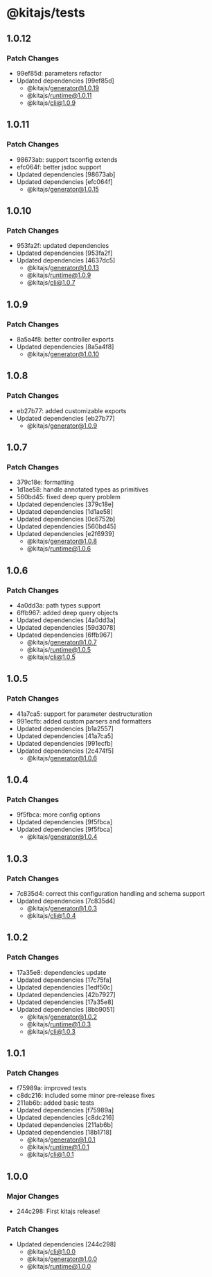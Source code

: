 # @kitajs/tests

## 1.0.12

### Patch Changes

- 99ef85d: parameters refactor
- Updated dependencies [99ef85d]
  - @kitajs/generator@1.0.19
  - @kitajs/runtime@1.0.11
  - @kitajs/cli@1.0.9

## 1.0.11

### Patch Changes

- 98673ab: support tsconfig extends
- efc064f: better jsdoc support
- Updated dependencies [98673ab]
- Updated dependencies [efc064f]
  - @kitajs/generator@1.0.15

## 1.0.10

### Patch Changes

- 953fa2f: updated dependencies
- Updated dependencies [953fa2f]
- Updated dependencies [4637dc5]
  - @kitajs/generator@1.0.13
  - @kitajs/runtime@1.0.9
  - @kitajs/cli@1.0.7

## 1.0.9

### Patch Changes

- 8a5a4f8: better controller exports
- Updated dependencies [8a5a4f8]
  - @kitajs/generator@1.0.10

## 1.0.8

### Patch Changes

- eb27b77: added customizable exports
- Updated dependencies [eb27b77]
  - @kitajs/generator@1.0.9

## 1.0.7

### Patch Changes

- 379c18e: formatting
- 1d1ae58: handle annotated types as primitives
- 560bd45: fixed deep query problem
- Updated dependencies [379c18e]
- Updated dependencies [1d1ae58]
- Updated dependencies [0c6752b]
- Updated dependencies [560bd45]
- Updated dependencies [e2f6939]
  - @kitajs/generator@1.0.8
  - @kitajs/runtime@1.0.6

## 1.0.6

### Patch Changes

- 4a0dd3a: path types support
- 6ffb967: added deep query objects
- Updated dependencies [4a0dd3a]
- Updated dependencies [59d3078]
- Updated dependencies [6ffb967]
  - @kitajs/generator@1.0.7
  - @kitajs/runtime@1.0.5
  - @kitajs/cli@1.0.5

## 1.0.5

### Patch Changes

- 41a7ca5: support for parameter destructuration
- 991ecfb: added custom parsers and formatters
- Updated dependencies [b1a2557]
- Updated dependencies [41a7ca5]
- Updated dependencies [991ecfb]
- Updated dependencies [2c474f5]
  - @kitajs/generator@1.0.6

## 1.0.4

### Patch Changes

- 9f5fbca: more config options
- Updated dependencies [9f5fbca]
- Updated dependencies [9f5fbca]
  - @kitajs/generator@1.0.4

## 1.0.3

### Patch Changes

- 7c835d4: correct this configuration handling and schema support
- Updated dependencies [7c835d4]
  - @kitajs/generator@1.0.3
  - @kitajs/cli@1.0.4

## 1.0.2

### Patch Changes

- 17a35e8: dependencies update
- Updated dependencies [17c75fa]
- Updated dependencies [1edf50c]
- Updated dependencies [42b7927]
- Updated dependencies [17a35e8]
- Updated dependencies [8bb9051]
  - @kitajs/generator@1.0.2
  - @kitajs/runtime@1.0.3
  - @kitajs/cli@1.0.3

## 1.0.1

### Patch Changes

- f75989a: improved tests
- c8dc216: included some minor pre-release fixes
- 211ab6b: added basic tests
- Updated dependencies [f75989a]
- Updated dependencies [c8dc216]
- Updated dependencies [211ab6b]
- Updated dependencies [18b1718]
  - @kitajs/generator@1.0.1
  - @kitajs/runtime@1.0.1
  - @kitajs/cli@1.0.1

## 1.0.0

### Major Changes

- 244c298: First kitajs release!

### Patch Changes

- Updated dependencies [244c298]
  - @kitajs/cli@1.0.0
  - @kitajs/generator@1.0.0
  - @kitajs/runtime@1.0.0
